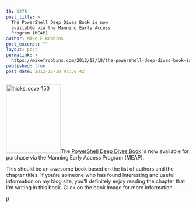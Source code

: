 ```yaml
---
ID: 6278
post_title: >
  The PowerShell Deep Dives Book is now
  available via the Manning Early Access
  Program (MEAP)
author: Mike F Robbins
post_excerpt: ""
layout: post
permalink: >
  https://mikefrobbins.com/2012/12/18/the-powershell-deep-dives-book-is-now-available-via-the-manning-early-access-program-meap/
published: true
post_date: 2012-12-18 07:30:42
---
```

<a href="http://manning.com/hicks/" target="_blank" rel="attachment wp-att-6279"><img class="alignleft size-full wp-image-6279" alt="hicks_cover150" src="http://mikefrobbins.com/wp-content/uploads/2012/12/hicks_cover150.jpg" width="150" height="188" /></a>The <a href="http://manning.com/hicks/" target="_blank">PowerShell Deep Dives Book</a> is now available for purchase via the Manning Early Access Program (MEAP).

This should be an awesome book based on the list of authors and the chapter titles. If you're someone who has found interesting and useful information on my blog site, you'll definitely enjoy reading the chapter that I'm writing in this book. Click on the book image for more information.

µ